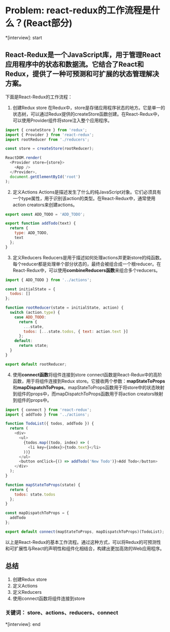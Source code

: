 # Problem: react-redux的工作流程是什么？(React部分)

*[interview]: start

## React-Redux是一个JavaScript库，用于管理React应用程序中的状态和数据流。它结合了React和Redux，提供了一种可预测和可扩展的状态管理解决方案。

下面是React-Redux的工作流程：


1. 创建Redux store
在Redux中，store是存储应用程序状态的地方。它是单一的状态树，可以通过Redux提供的createStore函数创建。在React-Redux中，可以使用Provider组件将store注入整个应用程序。
```js
import { createStore } from 'redux';
import { Provider } from 'react-redux';
import rootReducer from './reducers';

const store = createStore(rootReducer);

ReactDOM.render(
  <Provider store={store}>
    <App />
  </Provider>,
  document.getElementById('root')
);
```

2. 定义Actions
Actions是描述发生了什么的纯JavaScript对象。它们必须具有一个type属性，用于识别该action的类型。在React-Redux中，通常使用action creators来创建actions。
```js
export const ADD_TODO = 'ADD_TODO';

export function addTodo(text) {
  return {
    type: ADD_TODO,
    text
  };
}
```
3. 定义Reducers
Reducers是用于描述如何处理actions并更新store的纯函数。每个reducer都是处理单个部分状态的，最终会被组合成一个根reducer。在React-Redux中，可以使用**combineReducers函数**来组合多个reducers。
```js
import { ADD_TODO } from '../actions';

const initialState = {
  todos: []
};

function rootReducer(state = initialState, action) {
  switch (action.type) {
    case ADD_TODO:
      return {
        ...state,
        todos: [...state.todos, { text: action.text }]
      };
    default:
      return state;
  }
}

export default rootReducer;
```
4. 使用**connect函数**将组件连接到store
connect函数是React-Redux中的高阶函数，用于将组件连接到Redux store。它接收两个参数：**mapStateToProps**和**mapDispatchToProps**。mapStateToProps函数用于将store中的状态映射到组件的props中，而mapDispatchToProps函数用于将action creators映射到组件的props中。
```js
import { connect } from 'react-redux';
import { addTodo } from '../actions';

function TodoList({ todos, addTodo }) {
  return (
    <div>
      <ul>
        {todos.map((todo, index) => (
          <li key={index}>{todo.text}</li>
        ))}
      </ul>
      <button onClick={() => addTodo('New Todo')}>Add Todo</button>
    </div>
  );
}

function mapStateToProps(state) {
  return {
    todos: state.todos
  };
}

const mapDispatchToProps = {
  addTodo
};

export default connect(mapStateToProps, mapDispatchToProps)(TodoList);
```
以上是React-Redux的基本工作流程。通过这种方式，可以将Redux的可预测性和可扩展性与React的声明性和组件化相结合，构建出更加高效的Web应用程序。

## 总结
1. 创建Redux store
2. 定义Actions
3. 定义Reducers
4. 使用connect函数将组件连接到store

### 关键词： store、actions、reducers、connect
*[interview]: end

